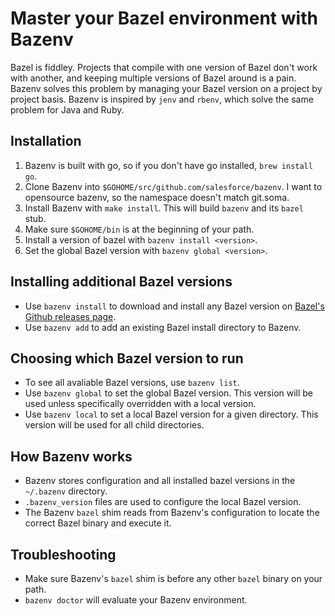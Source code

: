 # Master your Bazel environment with Bazenv

Bazel is fiddley. Projects that compile with one version of Bazel don't work with another, and keeping multiple
versions of Bazel around is a pain. Bazenv solves this problem by managing your Bazel version on a project by project
basis. Bazenv is inspired by `jenv` and `rbenv`, which solve the same problem for Java and Ruby.

## Installation

1. Bazenv is built with go, so if you don't have go installed, `brew install go`.
1. Clone Bazenv into `$GOHOME/src/github.com/salesforce/bazenv`. I want to opensource bazenv, so the namespace doesn't
   match git.soma.
1. Install Bazenv with `make install`. This will build `bazenv` and its `bazel` stub.
1. Make sure `$GOHOME/bin` is at the beginning of your path.
1. Install a version of bazel with `bazenv install <version>`.
1. Set the global Bazel version with `bazenv global <version>`.

## Installing additional Bazel versions

* Use `bazenv install` to download and install any Bazel version on
  [Bazel's Github releases page](https://github.com/bazelbuild/bazel/releases).
* Use `bazenv add` to add an existing Bazel install directory to Bazenv.

## Choosing which Bazel version to run

* To see all avaliable Bazel versions, use `bazenv list`.
* Use `bazenv global` to set the global Bazel version. This version will be used unless specifically overridden with
  a local version.
* Use `bazenv local` to set a local Bazel version for a given directory. This version will be used for all child
  directories.

## How Bazenv works

* Bazenv stores configuration and all installed bazel versions in the `~/.bazenv` directory.
* `.bazenv_version` files are used to configure the local Bazel version.
* The Bazenv `bazel` shim reads from Bazenv's configuration to locate the correct Bazel binary and execute it.

## Troubleshooting

* Make sure Bazenv's `bazel` shim is before any other `bazel` binary on your path.
* `bazenv doctor` will evaluate your Bazenv environment.